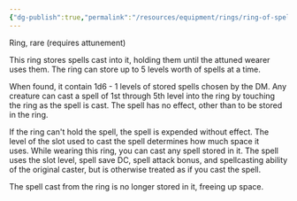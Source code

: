 ```yaml
---
{"dg-publish":true,"permalink":"/resources/equipment/rings/ring-of-spell-storing/"}
---
```


Ring, rare (requires attunement) 

This ring stores spells cast into it, holding them until the attuned wearer uses them. The ring can store up to 5 levels worth of spells at a time. 

When found, it contain 1d6 - 1 levels of stored spells chosen by the DM. Any creature can cast a spell of 1st through 5th level into the ring by touching the ring as the spell is cast. The spell has no effect, other than to be stored in the ring. 

If the ring can't hold the spell, the spell is expended without effect. The level of the slot used to cast the spell determines how much space it uses. While wearing this ring, you can cast any spell stored in it. The spell uses the slot level, spell save DC, spell attack bonus, and spellcasting ability of the original caster, but is otherwise treated as if you cast the spell. 

The spell cast from the ring is no longer stored in it, freeing up space.